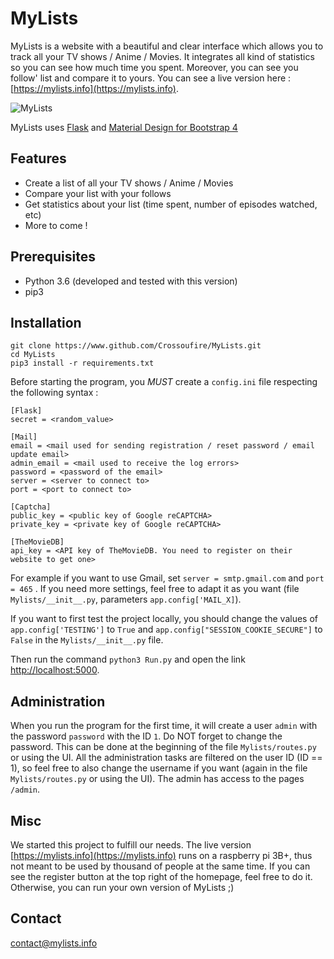 # MyLists

MyLists is a website with a beautiful and clear interface which allows you to track all your TV shows / Anime / Movies. It integrates all kind of statistics so you can see how much time you spent. Moreover, you can see you follow' list and compare it to yours. You can see a live version here : [https://mylists.info](https://mylists.info).

![MyLists](https://raw.githubusercontent.com/Crossoufire/MyLists/master/MyLists/static/img/home_img1.jpg)

MyLists uses [Flask](http://flask.pocoo.org/) and [Material Design for Bootstrap 4](https://mdbootstrap.com/)

## Features

* Create a list of all your TV shows / Anime / Movies
* Compare your list with your follows
* Get statistics about your list (time spent, number of episodes watched, etc)
* More to come !

## Prerequisites

* Python 3.6 (developed and tested with this version)
* pip3

## Installation

```
git clone https://www.github.com/Crossoufire/MyLists.git
cd MyLists
pip3 install -r requirements.txt
```

Before starting the program, you *MUST* create a `config.ini` file respecting the following syntax :

```
[Flask]
secret = <random_value>

[Mail]
email = <mail used for sending registration / reset password / email update email>
admin_email = <mail used to receive the log errors>
password = <password of the email>
server = <server to connect to>
port = <port to connect to>

[Captcha]
public_key = <public key of Google reCAPTCHA>
private_key = <private key of Google reCAPTCHA>

[TheMovieDB]
api_key = <API key of TheMovieDB. You need to register on their website to get one>
```

For example if you want to use Gmail, set `server = smtp.gmail.com` and `port = 465` . If you need more settings, feel free to adapt it as you want (file `Mylists/__init__.py`, parameters `app.config['MAIL_X]`).

If you want to first test the project locally, you should change the values of `app.config['TESTING']` to `True` and `app.config["SESSION_COOKIE_SECURE"]` to `False` in the `Mylists/__init__.py` file.

Then run the command `python3 Run.py` and open the link [http://localhost:5000](http://localhost:5000).

## Administration

When you run the program for the first time, it will create a user `admin` with the password `password` with the ID `1`. Do NOT forget to change the password. This can be done at the beginning of the file `Mylists/routes.py` or using the UI. All the administration tasks are filtered on the user ID (ID == 1), so feel free to also change the username if you want (again in the file `Mylists/routes.py` or using the UI). The admin has access to the pages `/admin`.
 
## Misc

We started this project to fulfill our needs. The live version [https://mylists.info](https://mylists.info) runs on a raspberry pi 3B+, thus not meant to be used by thousand of people at the same time. If you can see the register button at the top right of the homepage, feel free to do it. Otherwise, you can run your own version of MyLists ;)

## Contact

<contact@mylists.info>